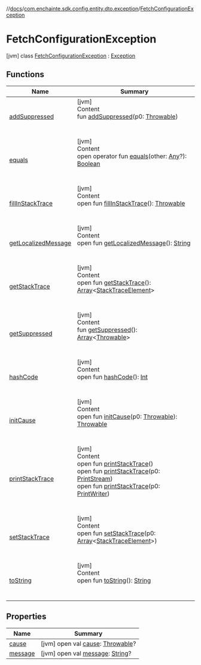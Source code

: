 //[docs](../../index.md)/[com.enchainte.sdk.config.entity.dto.exception](../index.md)/[FetchConfigurationException](index.md)



# FetchConfigurationException  
 [jvm] class [FetchConfigurationException](index.md) : [Exception](https://docs.oracle.com/javase/8/docs/api/java/lang/Exception.html)   


## Functions  
  
|  Name|  Summary| 
|---|---|
| <a name="kotlin/Throwable/addSuppressed/#kotlin.Throwable/PointingToDeclaration/"></a>[addSuppressed](../../com.enchainte.sdk.message.entity.exception/-invalid-message-exception/index.md#%5Bkotlin%2FThrowable%2FaddSuppressed%2F%23kotlin.Throwable%2FPointingToDeclaration%2F%5D%2FFunctions%2F-1221540720)| <a name="kotlin/Throwable/addSuppressed/#kotlin.Throwable/PointingToDeclaration/"></a>[jvm]  <br>Content  <br>fun [addSuppressed](../../com.enchainte.sdk.message.entity.exception/-invalid-message-exception/index.md#%5Bkotlin%2FThrowable%2FaddSuppressed%2F%23kotlin.Throwable%2FPointingToDeclaration%2F%5D%2FFunctions%2F-1221540720)(p0: [Throwable](https://kotlinlang.org/api/latest/jvm/stdlib/kotlin/-throwable/index.html))  <br><br><br>
| <a name="kotlin/Any/equals/#kotlin.Any?/PointingToDeclaration/"></a>[equals](../../com.enchainte.sdk.proof.entity/-proof/-companion/index.md#%5Bkotlin%2FAny%2Fequals%2F%23kotlin.Any%3F%2FPointingToDeclaration%2F%5D%2FFunctions%2F-1221540720)| <a name="kotlin/Any/equals/#kotlin.Any?/PointingToDeclaration/"></a>[jvm]  <br>Content  <br>open operator fun [equals](../../com.enchainte.sdk.proof.entity/-proof/-companion/index.md#%5Bkotlin%2FAny%2Fequals%2F%23kotlin.Any%3F%2FPointingToDeclaration%2F%5D%2FFunctions%2F-1221540720)(other: [Any](https://kotlinlang.org/api/latest/jvm/stdlib/kotlin/-any/index.html)?): [Boolean](https://kotlinlang.org/api/latest/jvm/stdlib/kotlin/-boolean/index.html)  <br><br><br>
| <a name="kotlin/Throwable/fillInStackTrace/#/PointingToDeclaration/"></a>[fillInStackTrace](../../com.enchainte.sdk.message.entity.exception/-invalid-message-exception/index.md#%5Bkotlin%2FThrowable%2FfillInStackTrace%2F%23%2FPointingToDeclaration%2F%5D%2FFunctions%2F-1221540720)| <a name="kotlin/Throwable/fillInStackTrace/#/PointingToDeclaration/"></a>[jvm]  <br>Content  <br>open fun [fillInStackTrace](../../com.enchainte.sdk.message.entity.exception/-invalid-message-exception/index.md#%5Bkotlin%2FThrowable%2FfillInStackTrace%2F%23%2FPointingToDeclaration%2F%5D%2FFunctions%2F-1221540720)(): [Throwable](https://kotlinlang.org/api/latest/jvm/stdlib/kotlin/-throwable/index.html)  <br><br><br>
| <a name="kotlin/Throwable/getLocalizedMessage/#/PointingToDeclaration/"></a>[getLocalizedMessage](../../com.enchainte.sdk.message.entity.exception/-invalid-message-exception/index.md#%5Bkotlin%2FThrowable%2FgetLocalizedMessage%2F%23%2FPointingToDeclaration%2F%5D%2FFunctions%2F-1221540720)| <a name="kotlin/Throwable/getLocalizedMessage/#/PointingToDeclaration/"></a>[jvm]  <br>Content  <br>open fun [getLocalizedMessage](../../com.enchainte.sdk.message.entity.exception/-invalid-message-exception/index.md#%5Bkotlin%2FThrowable%2FgetLocalizedMessage%2F%23%2FPointingToDeclaration%2F%5D%2FFunctions%2F-1221540720)(): [String](https://kotlinlang.org/api/latest/jvm/stdlib/kotlin/-string/index.html)  <br><br><br>
| <a name="kotlin/Throwable/getStackTrace/#/PointingToDeclaration/"></a>[getStackTrace](../../com.enchainte.sdk.message.entity.exception/-invalid-message-exception/index.md#%5Bkotlin%2FThrowable%2FgetStackTrace%2F%23%2FPointingToDeclaration%2F%5D%2FFunctions%2F-1221540720)| <a name="kotlin/Throwable/getStackTrace/#/PointingToDeclaration/"></a>[jvm]  <br>Content  <br>open fun [getStackTrace](../../com.enchainte.sdk.message.entity.exception/-invalid-message-exception/index.md#%5Bkotlin%2FThrowable%2FgetStackTrace%2F%23%2FPointingToDeclaration%2F%5D%2FFunctions%2F-1221540720)(): [Array](https://kotlinlang.org/api/latest/jvm/stdlib/kotlin/-array/index.html)<[StackTraceElement](https://docs.oracle.com/javase/8/docs/api/java/lang/StackTraceElement.html)>  <br><br><br>
| <a name="kotlin/Throwable/getSuppressed/#/PointingToDeclaration/"></a>[getSuppressed](../../com.enchainte.sdk.message.entity.exception/-invalid-message-exception/index.md#%5Bkotlin%2FThrowable%2FgetSuppressed%2F%23%2FPointingToDeclaration%2F%5D%2FFunctions%2F-1221540720)| <a name="kotlin/Throwable/getSuppressed/#/PointingToDeclaration/"></a>[jvm]  <br>Content  <br>fun [getSuppressed](../../com.enchainte.sdk.message.entity.exception/-invalid-message-exception/index.md#%5Bkotlin%2FThrowable%2FgetSuppressed%2F%23%2FPointingToDeclaration%2F%5D%2FFunctions%2F-1221540720)(): [Array](https://kotlinlang.org/api/latest/jvm/stdlib/kotlin/-array/index.html)<[Throwable](https://kotlinlang.org/api/latest/jvm/stdlib/kotlin/-throwable/index.html)>  <br><br><br>
| <a name="kotlin/Any/hashCode/#/PointingToDeclaration/"></a>[hashCode](../../com.enchainte.sdk.proof.entity/-proof/-companion/index.md#%5Bkotlin%2FAny%2FhashCode%2F%23%2FPointingToDeclaration%2F%5D%2FFunctions%2F-1221540720)| <a name="kotlin/Any/hashCode/#/PointingToDeclaration/"></a>[jvm]  <br>Content  <br>open fun [hashCode](../../com.enchainte.sdk.proof.entity/-proof/-companion/index.md#%5Bkotlin%2FAny%2FhashCode%2F%23%2FPointingToDeclaration%2F%5D%2FFunctions%2F-1221540720)(): [Int](https://kotlinlang.org/api/latest/jvm/stdlib/kotlin/-int/index.html)  <br><br><br>
| <a name="kotlin/Throwable/initCause/#kotlin.Throwable/PointingToDeclaration/"></a>[initCause](../../com.enchainte.sdk.message.entity.exception/-invalid-message-exception/index.md#%5Bkotlin%2FThrowable%2FinitCause%2F%23kotlin.Throwable%2FPointingToDeclaration%2F%5D%2FFunctions%2F-1221540720)| <a name="kotlin/Throwable/initCause/#kotlin.Throwable/PointingToDeclaration/"></a>[jvm]  <br>Content  <br>open fun [initCause](../../com.enchainte.sdk.message.entity.exception/-invalid-message-exception/index.md#%5Bkotlin%2FThrowable%2FinitCause%2F%23kotlin.Throwable%2FPointingToDeclaration%2F%5D%2FFunctions%2F-1221540720)(p0: [Throwable](https://kotlinlang.org/api/latest/jvm/stdlib/kotlin/-throwable/index.html)): [Throwable](https://kotlinlang.org/api/latest/jvm/stdlib/kotlin/-throwable/index.html)  <br><br><br>
| <a name="kotlin/Throwable/printStackTrace/#/PointingToDeclaration/"></a>[printStackTrace](../../com.enchainte.sdk.message.entity.exception/-invalid-message-exception/index.md#%5Bkotlin%2FThrowable%2FprintStackTrace%2F%23%2FPointingToDeclaration%2F%5D%2FFunctions%2F-1221540720)| <a name="kotlin/Throwable/printStackTrace/#/PointingToDeclaration/"></a>[jvm]  <br>Content  <br>open fun [printStackTrace](../../com.enchainte.sdk.message.entity.exception/-invalid-message-exception/index.md#%5Bkotlin%2FThrowable%2FprintStackTrace%2F%23%2FPointingToDeclaration%2F%5D%2FFunctions%2F-1221540720)()  <br>open fun [printStackTrace](../../com.enchainte.sdk.message.entity.exception/-invalid-message-exception/index.md#%5Bkotlin%2FThrowable%2FprintStackTrace%2F%23java.io.PrintStream%2FPointingToDeclaration%2F%5D%2FFunctions%2F-1221540720)(p0: [PrintStream](https://docs.oracle.com/javase/8/docs/api/java/io/PrintStream.html))  <br>open fun [printStackTrace](../../com.enchainte.sdk.message.entity.exception/-invalid-message-exception/index.md#%5Bkotlin%2FThrowable%2FprintStackTrace%2F%23java.io.PrintWriter%2FPointingToDeclaration%2F%5D%2FFunctions%2F-1221540720)(p0: [PrintWriter](https://docs.oracle.com/javase/8/docs/api/java/io/PrintWriter.html))  <br><br><br>
| <a name="kotlin/Throwable/setStackTrace/#kotlin.Array[java.lang.StackTraceElement]/PointingToDeclaration/"></a>[setStackTrace](../../com.enchainte.sdk.message.entity.exception/-invalid-message-exception/index.md#%5Bkotlin%2FThrowable%2FsetStackTrace%2F%23kotlin.Array%5Bjava.lang.StackTraceElement%5D%2FPointingToDeclaration%2F%5D%2FFunctions%2F-1221540720)| <a name="kotlin/Throwable/setStackTrace/#kotlin.Array[java.lang.StackTraceElement]/PointingToDeclaration/"></a>[jvm]  <br>Content  <br>open fun [setStackTrace](../../com.enchainte.sdk.message.entity.exception/-invalid-message-exception/index.md#%5Bkotlin%2FThrowable%2FsetStackTrace%2F%23kotlin.Array%5Bjava.lang.StackTraceElement%5D%2FPointingToDeclaration%2F%5D%2FFunctions%2F-1221540720)(p0: [Array](https://kotlinlang.org/api/latest/jvm/stdlib/kotlin/-array/index.html)<[StackTraceElement](https://docs.oracle.com/javase/8/docs/api/java/lang/StackTraceElement.html)>)  <br><br><br>
| <a name="kotlin/Any/toString/#/PointingToDeclaration/"></a>[toString](../../com.enchainte.sdk.proof.entity/-proof/-companion/index.md#%5Bkotlin%2FAny%2FtoString%2F%23%2FPointingToDeclaration%2F%5D%2FFunctions%2F-1221540720)| <a name="kotlin/Any/toString/#/PointingToDeclaration/"></a>[jvm]  <br>Content  <br>open fun [toString](../../com.enchainte.sdk.proof.entity/-proof/-companion/index.md#%5Bkotlin%2FAny%2FtoString%2F%23%2FPointingToDeclaration%2F%5D%2FFunctions%2F-1221540720)(): [String](https://kotlinlang.org/api/latest/jvm/stdlib/kotlin/-string/index.html)  <br><br><br>


## Properties  
  
|  Name|  Summary| 
|---|---|
| <a name="com.enchainte.sdk.config.entity.dto.exception/FetchConfigurationException/cause/#/PointingToDeclaration/"></a>[cause](index.md#%5Bcom.enchainte.sdk.config.entity.dto.exception%2FFetchConfigurationException%2Fcause%2F%23%2FPointingToDeclaration%2F%5D%2FProperties%2F-1221540720)| <a name="com.enchainte.sdk.config.entity.dto.exception/FetchConfigurationException/cause/#/PointingToDeclaration/"></a> [jvm] open val [cause](index.md#%5Bcom.enchainte.sdk.config.entity.dto.exception%2FFetchConfigurationException%2Fcause%2F%23%2FPointingToDeclaration%2F%5D%2FProperties%2F-1221540720): [Throwable](https://kotlinlang.org/api/latest/jvm/stdlib/kotlin/-throwable/index.html)?   <br>
| <a name="com.enchainte.sdk.config.entity.dto.exception/FetchConfigurationException/message/#/PointingToDeclaration/"></a>[message](index.md#%5Bcom.enchainte.sdk.config.entity.dto.exception%2FFetchConfigurationException%2Fmessage%2F%23%2FPointingToDeclaration%2F%5D%2FProperties%2F-1221540720)| <a name="com.enchainte.sdk.config.entity.dto.exception/FetchConfigurationException/message/#/PointingToDeclaration/"></a> [jvm] open val [message](index.md#%5Bcom.enchainte.sdk.config.entity.dto.exception%2FFetchConfigurationException%2Fmessage%2F%23%2FPointingToDeclaration%2F%5D%2FProperties%2F-1221540720): [String](https://kotlinlang.org/api/latest/jvm/stdlib/kotlin/-string/index.html)?   <br>

